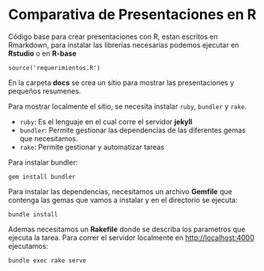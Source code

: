 # Comparativa de Presentaciones en R

Código base para crear presentaciones con R, estan escritos en Rmarkdown, para instalar las librerías necesarias
podemos ejecutar en **Rstudio** o en **R-base**

```
source('requerimientos.R')
```

En la carpeta **docs** se crea un sitio para mostrar las presentaciones y pequeños resumenes.

Para mostrar localmente el sitio, se necesita instalar `ruby`, `bundler` y `rake`.

- `ruby`: Es el lenguaje en el cual corre el servidor **jekyll**
- `bundler`: Permite gestionar las dependencias de las diferentes gemas que necesitamos.
- `rake`: Permite gestionar y automatizar tareas

Para instalar bundler:

```
gem install bundler
```

Para instalar las dependencias, necesitamos un archivo **Gemfile** que contenga las gemas que vamos a instalar y en el
directorio se ejecuta:

```
bundle install
```

Ademas necesitamos un **Rakefile** donde se describa los parametros que ejecuta la tarea.
Para correr el servidor localmente en [http://localhost:4000](http://localhost:4000) ejecutamos:

```
bundle exec rake serve
```
